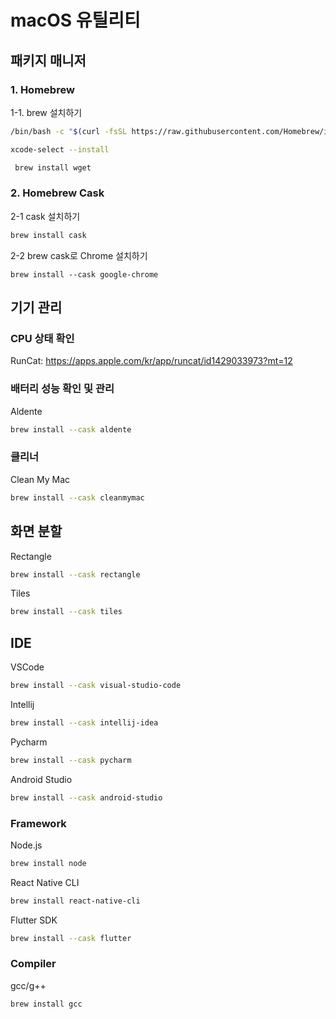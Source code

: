 # macOS 유틸리티

## 패키지 매니저
### 1. Homebrew
1-1. brew 설치하기
```bash
/bin/bash -c "$(curl -fsSL https://raw.githubusercontent.com/Homebrew/install/HEAD/install.sh)"
```
```bash
xcode-select --install
```

```bash
 brew install wget
```

### 2. Homebrew Cask
2-1 cask 설치하기
```bash
brew install cask
```
2-2 brew cask로 Chrome 설치하기
```
brew install --cask google-chrome
```
## 기기 관리
### CPU 상태 확인
RunCat: https://apps.apple.com/kr/app/runcat/id1429033973?mt=12
### 배터리 성능 확인 및 관리
Aldente
```bash
brew install --cask aldente
```
### 클리너
Clean My Mac
```bash
brew install --cask cleanmymac
```


## 화면 분할
Rectangle
  ```bash
  brew install --cask rectangle
  ```
Tiles
  ```bash
  brew install --cask tiles
  ```

## IDE
VSCode
```bash
brew install --cask visual-studio-code
```

Intellij
```bash
brew install --cask intellij-idea
```

Pycharm
```bash
brew install --cask pycharm
```
Android Studio
```bash
brew install --cask android-studio
```

### Framework
Node.js
```bash
brew install node
```
React Native CLI
```bash
brew install react-native-cli
```
Flutter SDK
```bash
brew install --cask flutter
```
### Compiler
gcc/g++
```bash
brew install gcc
```
